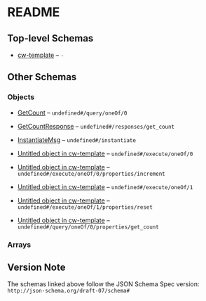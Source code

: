# README

## Top-level Schemas

*   [cw-template](./cw-template.md "CW TemplateBase smart contract to start coding into the blockchain 🚀") – `-`

## Other Schemas

### Objects

*   [GetCount](./cw-template-querymsg-oneof-getcount.md "GetCount returns the current count as a json-encoded number") – `undefined#/query/oneOf/0`

*   [GetCountResponse](./cw-template-responses-getcountresponse.md "We define a custom struct for each query response") – `undefined#/responses/get_count`

*   [InstantiateMsg](./cw-template-instantiatemsg.md "Instantiate CW-Template") – `undefined#/instantiate`

*   [Untitled object in cw-template](./cw-template-executemsg-oneof-0.md) – `undefined#/execute/oneOf/0`

*   [Untitled object in cw-template](./cw-template-executemsg-oneof-0-properties-increment.md) – `undefined#/execute/oneOf/0/properties/increment`

*   [Untitled object in cw-template](./cw-template-executemsg-oneof-1.md) – `undefined#/execute/oneOf/1`

*   [Untitled object in cw-template](./cw-template-executemsg-oneof-1-properties-reset.md) – `undefined#/execute/oneOf/1/properties/reset`

*   [Untitled object in cw-template](./cw-template-querymsg-oneof-getcount-properties-get_count.md) – `undefined#/query/oneOf/0/properties/get_count`

### Arrays



## Version Note

The schemas linked above follow the JSON Schema Spec version: `http://json-schema.org/draft-07/schema#`
